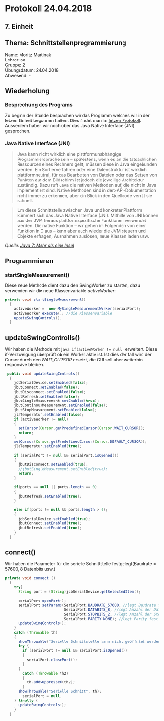 # Protokoll 24.04.2018  

## 7. Einheit  

## Thema: Schnittstellenprogrammierung

Name: Moritz Martinak  
Lehrer: sx  
Gruppe: 2  
Übungsdatum: 24.04.2018  
Abwesend: -  

## Wiederholung  

### Besprechung des Programs  
Zu beginn der Stunde besprachen wir das Programm welches wir in der letzen Einheit begonnen hatten. Dies findet man im [letzen Protokoll](https://github.com/HTLMechatronics/m14-la1-sx/blob/marmom13/marmom13/Protokoll_27.02.18.md).  Ausserdem haben wir noch über das Java Native Interface (JNI) gesprochen.  

### Java Native Interface (JNI)  
>Java kann nicht wirklich eine plattformunabhängige Programmiersprache sein – spätestens, wenn es an die tatsächlichen Ressourcen eines Rechners geht, müssen diese in Java eingebunden werden. Ein Sortierverfahren oder eine Datenstruktur ist wirklich plattformneutral, für das Bearbeiten von Dateien oder das Setzen von Punkten auf dem Bildschirm ist jedoch die jeweilige Architektur zuständig. Dazu ruft Java die nativen Methoden auf, die nicht in Java implementiert sind. Native Methoden sind in der>API-Dokumentation nicht immer zu erkennen, aber ein Blick in den Quellcode verrät sie schnell.  

>Um diese Schnittstelle zwischen Java und konkreter Plattform kümmert sich das Java Native Interface (JNI). Mithilfe von JNI können aus der JVM heraus plattformspezifische Funktionen verwendet werden. Die native Funktion – wir gehen im Folgenden von einer Funktion in C aus – kann aber auch wieder die JVM steuern und Objekte erfragen, Ausnahmen auslösen, neue Klassen laden usw. 

*Quelle: [Java 7: Mehr als eine Insel](http://openbook.rheinwerk-verlag.de/java7/1507_21_001.html)*  

## Programmieren  

### startSingleMeasurement()  

Diese neue Methode dient dazu den SwingWorker zu starten, dazu verwenden wir die neue Klassenvariable *activeWorker*:

```java
private void startSingleMeasurement()
  {
    activeWorker =  new MySingleMeasurementWorker(serialPort);
    activeWorker.execute(); //die Klassenvariable 
    updateSwingControls();
  }
```

## updateSwingControlls()  

Wir haben die Methode mit ```java if(activeWorker != null)``` erweitert. Diese if-Verzweigung überprüft ob ein Worker aktiv ist. Ist dies der fall wird der Cursor durch den *WAIT_CURSOR* ersetzt, die GUI soll aber weiterhin responsive bleiben.

```java
 public void updateSwingControls()
  {
    jcbSerialDevice.setEnabled(false);
    jbutConnect.setEnabled(false);
    jbutDisconnect.setEnabled(false);
    jbutRefresh.setEnabled(false);
    jbutSingleMeasurement.setEnabled(true);
    jbutContinousMeasurement.setEnabled(false);
    jbutStopMeasurement.setEnabled(false);
    jlaTemperatur.setEnabled(false);
    if (activeWorker != null)
    {
      setCursor(Cursor.getPredefinedCursor(Cursor.WAIT_CURSOR));
      return;
    }
    setCursor(Cursor.getPredefinedCursor(Cursor.DEFAULT_CURSOR));
    jlaTemperatur.setEnabled(true);
    
    if (serialPort != null && serialPort.isOpened())
    {
      jbutDisconnect.setEnabled(true);
      //jbutSingleMeasurement.setEnabled(true);
      return;
    }
    
    if(ports == null || ports.length == 0)
    {
      jbutRefresh.setEnabled(true);
    }
    
    else if(ports != null && ports.length > 0); 
    {
      jcbSerialDevice.setEnabled(true);
      jbutConnect.setEnabled(true);
      jbutRefresh.setEnabled(true);
    }
  }
```

## connect() 

Wir haben die Parameter für die serielle Schnittstelle festgelegt(Baudrate = 57600, 8 Datenbits usw.)

```java
private void connect ()
  {
    try{
      String port = (String)jcbSerialDevice.getSelectedItem();
      
      serialPort.openPort();
      serialPort.setParams(SerialPort.BAUDRATE_57600, //legt Baudrate fest 
                           SerialPort.DATABITS_8, //legt Anzahl der Datenbits fest
                           SerialPort.STOPBITS_2, //legt Anzahl der Stopbits fest
                           SerialPort.PARITY_NONE); //legt Parity fest
      updateSwingControls();
    }
    catch (Throwable th)
    {
      showThrowable("Serielle Schnittstelle kann nicht geöffntet werden", th);
      try {
        if (serialPort != null && serialPort.isOpened())
        {
          serialPort.closePort();
        }
      }
        catch (Throwable th2)
        {
          th.addSuppressed(th2);
        }
      showThrowable("Serielle Schnitt", th);
        serialPort = null;
    } finally {
      updateSwingControls();
    }
  }
```
